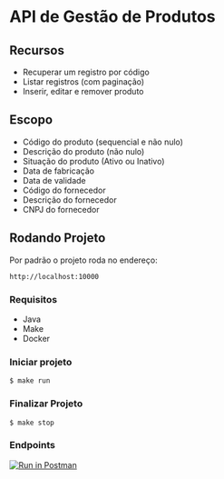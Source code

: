 # API de Gestão de Produtos

## Recursos

- Recuperar um registro por código
- Listar registros (com paginação)
- Inserir, editar e remover produto

## Escopo

- Código do produto (sequencial e não nulo)
- Descrição do produto (não nulo)
- Situação do produto (Ativo ou Inativo)
- Data de fabricação
- Data de validade
- Código do fornecedor
- Descrição do fornecedor
- CNPJ do fornecedor

## Rodando Projeto

Por padrão o projeto roda no endereço:

```
http://localhost:10000
```

### Requisitos

- Java
- Make
- Docker

### Iniciar projeto

```shell
$ make run
```

### Finalizar Projeto

```shell
$ make stop
```

### Endpoints

[![Run in Postman](https://run.pstmn.io/button.svg)](https://app.getpostman.com/run-collection/6420672-0c7f8347-351f-4696-8ea8-5ced81962e55?action=collection%2Ffork&collection-url=entityId%3D6420672-0c7f8347-351f-4696-8ea8-5ced81962e55%26entityType%3Dcollection%26workspaceId%3Dd42a8f07-e7ef-4d3f-9e11-92ca5a506bbf#?env%5BAmbiente%5D=W3sia2V5IjoiZGV2VXJsIiwidmFsdWUiOiJsb2NhbGhvc3Q6MTAwMDAiLCJlbmFibGVkIjp0cnVlfV0=)

